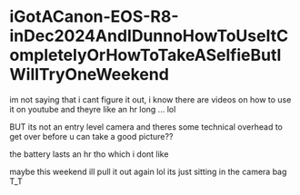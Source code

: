 # iGotACanon-EOS-R8-inDec2024AndIDunnoHowToUseItCompletelyOrHowToTakeASelfieButIWillTryOneWeekend

im not saying that i cant figure it out, i know there are videos on how to use it on youtube and theyre like an hr long ... lol

BUT its not an entry level camera and theres some technical overhead to get over before u can take a good picture??

the battery lasts an hr tho which i dont like

maybe this weekend ill pull it out again lol its just sitting in the camera bag T_T


